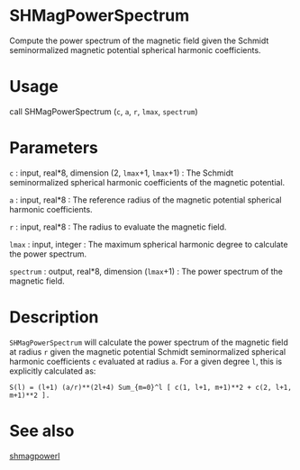 # SHMagPowerSpectrum

Compute the power spectrum of the magnetic field given the Schmidt seminormalized magnetic potential spherical harmonic coefficients.

# Usage

call SHMagPowerSpectrum (`c`, `a`, `r`, `lmax`, `spectrum`)

# Parameters

`c` : input, real\*8, dimension (2, `lmax`+1, `lmax`+1)
:   The Schmidt seminormalized spherical harmonic coefficients of the magnetic potential.

`a` : input, real\*8
:   The reference radius of the magnetic potential spherical harmonic coefficients.

`r` : input, real\*8
:   The radius to evaluate the magnetic field.

`lmax` : input, integer
:   The maximum spherical harmonic degree to calculate the power spectrum.

`spectrum` : output, real\*8, dimension (`lmax`+1)
:   The power spectrum of the magnetic field.

# Description

`SHMagPowerSpectrum` will calculate the power spectrum of the magnetic field at radius `r` given the magnetic potential Schmidt seminormalized spherical harmonic coefficients `c` evaluated at radius `a`. For a given degree `l`, this is explicitly calculated as:

`S(l) = (l+1) (a/r)**(2l+4) Sum_{m=0}^l [ c(1, l+1, m+1)**2 + c(2, l+1, m+1)**2 ].`  

# See also

[shmagpowerl](shmagpowerl.html)
